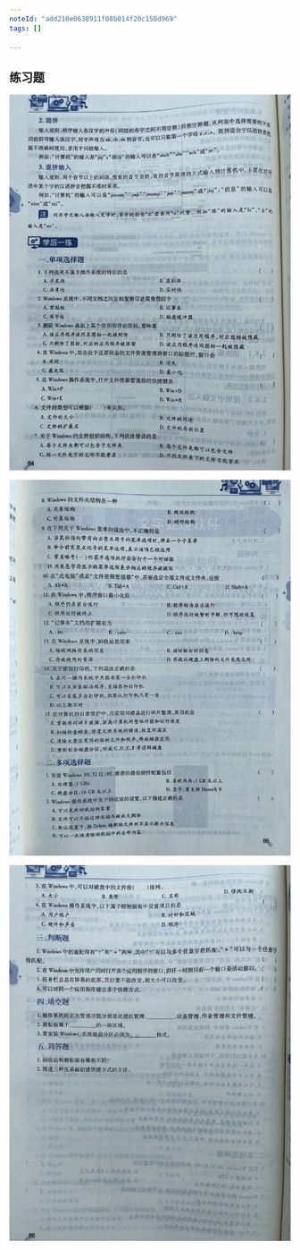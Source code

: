 ```yaml
---
noteId: "add210e0638911f08b014f20c158d969"
tags: []

---
```


## 练习题

![Windows10实用工具](./images/84.jpg)

![Windows10实用工具](./images/85.jpg)

![Windows10实用工具](./images/86.jpg)